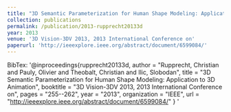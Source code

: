 ```yaml
---
title: "3D Semantic Parameterization for Human Shape Modeling: Application to 3D Animation"
collection: publications
permalink: /publication/2013-rupprecht20133d
year: 2013
venue: '3D Vision-3DV 2013, 2013 International Conference on'
paperurl: 'http://ieeexplore.ieee.org/abstract/document/6599084/'
---
```

BibTex: '@inproceedings{rupprecht20133d,
    author = &quot;Rupprecht, Christian and Pauly, Olivier and Theobalt, Christian and Ilic, Slobodan&quot;,
    title = &quot;3D Semantic Parameterization for Human Shape Modeling: Application to 3D Animation&quot;,
    booktitle = &quot;3D Vision-3DV 2013, 2013 International Conference on&quot;,
    pages = &quot;255--262&quot;,
    year = &quot;2013&quot;,
    organization = &quot;IEEE&quot;,
    url = &quot;http://ieeexplore.ieee.org/abstract/document/6599084/&quot;
}
'